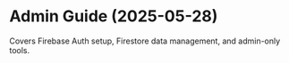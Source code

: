 # Admin Guide (2025-05-28)
Covers Firebase Auth setup, Firestore data management, and admin-only tools.